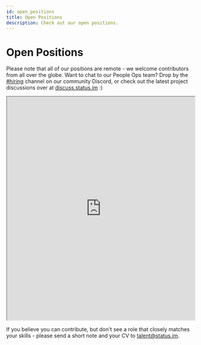 ```yaml
---
id: open_positions
title: Open Positions
description: Check out our open positions.
---
```


# Open Positions

Please note that all of our positions are remote - we welcome contributors from all over the globe. Want to chat to our People Ops team? Drop by the [#hiring](https://discord.gg/ncDjzk2) channel on our community Discord, or check out the latest project discussions over at [discuss.status.im](https://discuss.status.im) :) 
 
<script type="application/javascript">
  /* If Job ID is provided modify iframe to show specific job */
  const openSpecificJobPage = () => {
    const urlParams = new URLSearchParams(window.location.search);
    const gh_jid = urlParams.get('gh_jid')
    if (gh_jid !== undefined) {
      let iFrame = document.getElementById('greenhouse-job-board');
      const url = `https://boards.greenhouse.io/status72/jobs/${gh_jid}`
      if (iFrame.src != url) { /* avoid reloading loop */
        console.log(`Opening: ${url}`)
        iFrame.src = url
      }
    }
  }
</script>
<div class="grid grid-cols-4 sm:grid-cols-2 xl:grid-cols-6 my-12">
<div class="col-span-1"></div>
<iframe id="greenhouse-job-board" class="col-span-2 xl:col-span-4" onload="openSpecificJobPage();" height="600em" width="100%" src="https://boards.greenhouse.io/status72"  title="GreenHouse Job Board"></iframe>
</div>

If you believe you can contribute, but don't see a role that closely matches your skills - please send a short note and your CV to talent@status.im.
